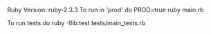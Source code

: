 Ruby Version: ruby-2.3.3
To run in 'prod' do
  PROD=true ruby main.rb

To run tests do
  ruby -Ilib:test tests/main_tests.rb
